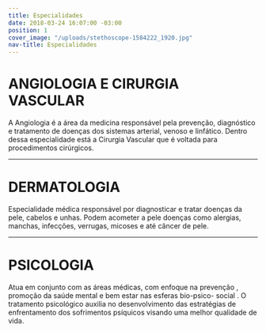 ```yaml
---
title: Especialidades
date: 2018-03-24 16:07:00 -03:00
position: 1
cover_image: "/uploads/stethoscope-1584222_1920.jpg"
nav-title: Especialidades
---
```


# ANGIOLOGIA E CIRURGIA VASCULAR
A Angiologia é a área da medicina responsável pela prevenção, diagnóstico e tratamento de doenças dos sistemas arterial, venoso e linfático. Dentro dessa especialidade está a Cirurgia Vascular que é voltada para procedimentos cirúrgicos.

---

# DERMATOLOGIA
Especialidade médica responsável por diagnosticar e tratar doenças da pele, cabelos e unhas. Podem acometer a pele doenças como alergias, manchas, infecções, verrugas, micoses e até câncer de pele.

---

# PSICOLOGIA
Atua em conjunto com as áreas médicas, com enfoque na prevenção , promoção da saúde mental e bem estar nas esferas bio-psico- social . O tratamento psicológico auxilia no desenvolvimento das estratégias de enfrentamento dos sofrimentos psíquicos visando uma melhor qualidade de vida.